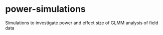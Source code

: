 # power-simulations
Simulations to investigate power and effect size of GLMM analysis of field data
